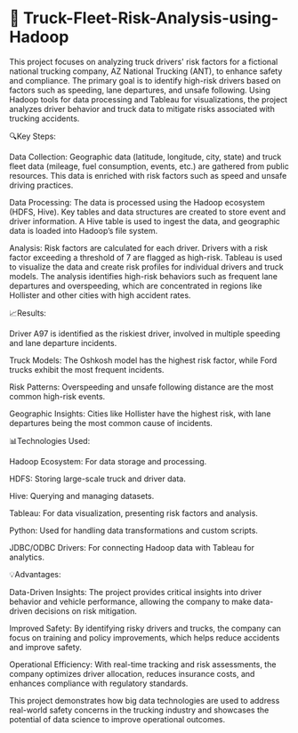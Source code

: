 # 🚛 Truck-Fleet-Risk-Analysis-using-Hadoop
This project focuses on analyzing truck drivers' risk factors for a fictional national trucking company, AZ National Trucking (ANT), to enhance safety and compliance. The primary goal is to identify high-risk drivers based on factors such as speeding, lane departures, and unsafe following. Using Hadoop tools for data processing and Tableau for visualizations, the project analyzes driver behavior and truck data to mitigate risks associated with trucking accidents.

🔍Key Steps:

Data Collection: Geographic data (latitude, longitude, city, state) and truck fleet data (mileage, fuel consumption, events, etc.) are gathered from public resources. This data is enriched with risk factors such as speed and unsafe driving practices.

Data Processing: The data is processed using the Hadoop ecosystem (HDFS, Hive). Key tables and data structures are created to store event and driver information. A Hive table is used to ingest the data, and geographic data is loaded into Hadoop’s file system.

Analysis: Risk factors are calculated for each driver. Drivers with a risk factor exceeding a threshold of 7 are flagged as high-risk. Tableau is used to visualize the data and create risk profiles for individual drivers and truck models. The analysis identifies high-risk behaviors such as frequent lane departures and overspeeding, which are concentrated in regions like Hollister and other cities with high accident rates.

📈Results:

Driver A97 is identified as the riskiest driver, involved in multiple speeding and lane departure incidents.

Truck Models: The Oshkosh model has the highest risk factor, while Ford trucks exhibit the most frequent incidents.

Risk Patterns: Overspeeding and unsafe following distance are the most common high-risk events.

Geographic Insights: Cities like Hollister have the highest risk, with lane departures being the most common cause of incidents.


📊Technologies Used:

Hadoop Ecosystem: For data storage and processing.

HDFS: Storing large-scale truck and driver data.

Hive: Querying and managing datasets.

Tableau: For data visualization, presenting risk factors and analysis.

Python: Used for handling data transformations and custom scripts.

JDBC/ODBC Drivers: For connecting Hadoop data with Tableau for analytics.


💡Advantages:

Data-Driven Insights: The project provides critical insights into driver behavior and vehicle performance, allowing the company to make data-driven decisions on risk mitigation.

Improved Safety: By identifying risky drivers and trucks, the company can focus on training and policy improvements, which helps reduce accidents and improve safety.

Operational Efficiency: With real-time tracking and risk assessments, the company optimizes driver allocation, reduces insurance costs, and enhances compliance with regulatory standards.

This project demonstrates how big data technologies are used to address real-world safety concerns in the trucking industry and showcases the potential of data science to improve operational outcomes.
